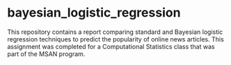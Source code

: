 # bayesian_logistic_regression
This repository contains a report comparing standard and Bayesian logistic regression techniques to predict the popularity of online news articles. This assignment was completed for a Computational Statistics class that was part of the MSAN program.
